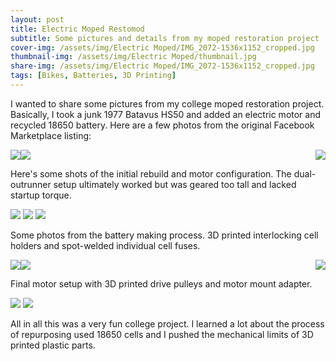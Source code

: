 ```yaml
---
layout: post
title: Electric Moped Restomod
subtitle: Some pictures and details from my moped restoration project
cover-img: /assets/img/Electric Moped/IMG_2072-1536x1152_cropped.jpg
thumbnail-img: /assets/img/Electric Moped/thumbnail.jpg
share-img: /assets/img/Electric Moped/IMG_2072-1536x1152_cropped.jpg
tags: [Bikes, Batteries, 3D Printing]
---
```


I wanted to share some pictures from my college moped restoration project. Basically, I took a junk 1977 Batavus HS50 and added an electric motor and recycled 18650 battery. Here are a few photos from the original Facebook Marketplace listing:

<img style="float: center;" src="/assets/img/Electric Moped/IMG_1769-1024x777.jpg" class="w-auto p-2">
<img style="float: right;" src="/assets/img/Electric Moped/IMG_1766-1024x782.jpg" class="w-50 p-2">
<img style="float: left;" src="/assets/img/Electric Moped/IMG_1768-1024x749.jpg" class="w-50 p-2">

Here's some shots of the initial rebuild and motor configuration. The dual-outrunner setup ultimately worked but was geared too tall and lacked startup torque.

<img style="float: center;" src="/assets/img/Electric Moped/IMG_1725-1024x768.jpg" class="w-auto p-2">
<img style="float: center;" src="/assets/img/Electric Moped/IMG_1750-1024x768.jpg" class="w-auto p-2">
<img style="float: center;" src="/assets/img/Electric Moped/IMG_1798-1024x768.jpg" class="w-auto p-2">

Some photos from the battery making process. 3D printed interlocking cell holders and spot-welded individual cell fuses.

<img style="float: center;" src="/assets/img/Electric Moped/IMG_1654-1024x768.jpg" class="w-auto p-2">
<img style="float: left;" src="/assets/img/Electric Moped/IMG_1923-768x1024.jpg" class="w-50 p-2">
<img style="float: right;" src="/assets/img/Electric Moped/IMG_1917-768x1024.jpg" class="w-50 p-2">

Final motor setup with 3D printed drive pulleys and motor mount adapter.

<img style="float: center;" src="/assets/img/Electric Moped/IMG_1843-1024x768.jpg" class="w-auto p-2">
<img style="float: center;" src="/assets/img/Electric Moped/IMG_2072-1536x1152.jpg" class="w-auto p-2">

All in all this was a very fun college project. I learned a lot about the process of repurposing used 18650 cells and I pushed the mechanical limits of 3D printed plastic parts.